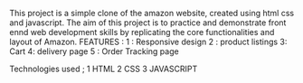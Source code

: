 This project is  a simple clone of the amazon website, created using html css and javascript.
The aim of this project is to practice and demonstrate front ennd web development skills by replicating the core functionalities and layout of Amazon.
FEATURES :
1 : Responsive design
2 : product listings
3:  Cart
4: delivery page 
5 : Order Tracking page

Technologies used ;
1 HTML
2 CSS
3 JAVASCRIPT
